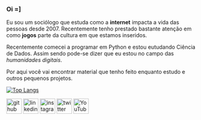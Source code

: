 ### Oi =]

Eu sou um sociólogo que estuda como a **internet** impacta a vida das pessoas desde 2007. Recentemente tenho prestado bastante atenção em como **jogos** parte da cultura em que estamos inseridos.

Recentemente comecei a programar em Python e estou eutudando Ciência de Dados. Assim sendo pode-se dizer que eu estou no campo das _humanidades digitais_.

Por aqui você vai encontrar material que tenho feito enquanto estudo e outros pequenos projetos.

[![Top Langs](https://github-readme-stats.vercel.app/api/top-langs/?username=gmsarti)](https://github.com/anuraghazra/github-readme-stats)

[<img src='https://cdn.jsdelivr.net/npm/simple-icons@3.0.1/icons/github.svg' alt='github' height='40'>](https://github.com/gmsarti)  [<img src='https://cdn.jsdelivr.net/npm/simple-icons@3.0.1/icons/linkedin.svg' alt='linkedin' height='40'>](https://www.linkedin.com/in/gmsarti/)  [<img src='https://cdn.jsdelivr.net/npm/simple-icons@3.0.1/icons/instagram.svg' alt='instagram' height='40'>](https://www.instagram.com/gmsarti/)  [<img src='https://cdn.jsdelivr.net/npm/simple-icons@3.0.1/icons/twitter.svg' alt='twitter' height='40'>](https://twitter.com/gmsarti)  [<img src='https://cdn.jsdelivr.net/npm/simple-icons@3.0.1/icons/youtube.svg' alt='YouTube' height='40'>](https://www.youtube.com/channel/UC9ebso0cDD-T_0VjUDh2pRQ?)  
